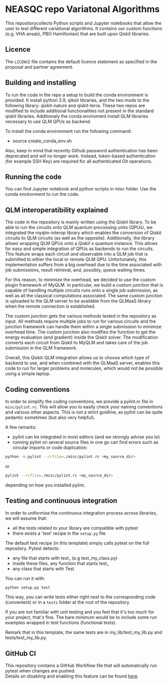 # NEASQC repo Variatonal Algorithms

This repositorycollects Python scripts and Jupyter notebooks that allow the user to test different variational algorithms. It contains our custom functions (e.g. VHA ansatz, PBO Hamiltonian)
that are built upon Qiskit libraries.

## Licence

The `LICENCE` file contains the default licence statement as specified in the proposal and partner agreement.

## Building and installing

To run the code in the repo a setup to build the conda environment is provided. 
It install python 3.9, qiksit libraries, and the two mods to the following library: qiskit-nature and qiskit-terra.
These two repos are modified to include additional functionalities not present in the standard qiskit libraries.
Additionaly the conda enviroment install QLM libraries necessary to use QLM QPUs as backend.

To install the conda environment run the following command:
- source create_conda_env.sh

Also, keep in mind that recently Github password authentication has been deprecated and will no longer work.
Instead, token-based authentication (for example SSH Key) are required for all authenticated Git operations.

## Running the code
You can find Jupyter notebook and python scripts in misc folder.
Use the conda environment to run the code.


## QLM interoperatibility explained
The code in the repository is mainly written using the Qiskit library. To be able to run the circuits onto QLM quantum processing units (QPUs), we integrated the myqlm-interop library which enables the conversion of Qiskit circuits to QLM circuits (as well as the opposite).
Additionally, the library allows wrapping QLM QPUs onto a Qiskit`s quantum instance. This allows for easy and simple integration of QPUs as backends to run the circuits. 
This feature wraps each circuit and observable into a QLM job that is submitted to either the local or remote QLM QPU.
Unfortunately, this implementation suffers from a big overhead due to the time associated with job submissions, result retrieval, and, possibly, queue waiting times.

For this reason, to minimize the overhead, we decided to use the custom plugin framework of MyQLM. In particular, we build a custom junction that is capable of handling multiple circuits runs onto a single job submission, as well as all the classical computations associated.
The same custom junction is uploaded to the QLM server to be available from the QLMaaS library when the remote connection is established.

The custom junction gets the various methods tested in the repository as input. All methods require multiple jobs to run for various circuits and the junction framework can handle them within a single submission to minimize overhead time. 
The custom junction also modifies the function to get the energy evaluation (and gradient) inside the Qiskit solver. 
The modification converts each circuit from Qiskit to MyQLM and takes care of the job submission in the QLM framework.

Overall, this Qiskit-QLM integration allows us to choose which type of backend to use, and when combined with the QLMaaS server, enables this code to run for larger problems and molecules, which would not be possible using a simple laptop.

## Coding conventions

In order to simplify the coding conventions, we provide a pylint.rc file in `misc/pylint.rc`.
This will allow you to easily check your naming conventions and various other aspects.
This is not a strict guidline, as pylint can be quite pedantic sometimes (but also very helpful).

A few remarks:
- pylint can be integrated in most editors (and we strongly advise you to)
- running pylint on several source files in one go can find errors such as circular imports or code duplication:

```bash
python -m pylint --rcfile=./misc/pylint.rc <my_source_dir>
```
or

```bash
pylint --rcfile=./misc/pylint.rc <my_source_dir>
```

depending on how you installed pylint.

## Testing and continuous integration

In order to uniformise the continuous integration process across libraries, we will assume that:
- all the tests related to your library are compatible with pytest
- there exists a 'test' recipe in the `setup.py` file

The default test recipe (in this template) simply calls pytest on the full repository.
Pytest detects:
- any file that starts with test\_ (e.g test\_my\_class.py)
- inside these files, any function that starts test\_
- any class that starts with Test

You can run it with:

```bash
python setup.py test
```

This way, you can write tests either right next to the corresponding code (convenient) or in a `tests` folder at the root of the repository.

If you are not familiar with unit testing and you feel that it's too much for your project, that's fine.
The bare minimum would be to include some run examples wrapped in test functions (functional tests).

Remark that in this template, the same tests are in my\_lib/test\_my\_lib.py and tests/test\_my\_lib.py.

## GitHub CI
This repository contains a GitHub Workflow file that will automatically run pytest when changes are pushed.  
Details on disabling and enabling this feature can be found [here](https://docs.github.com/en/enterprise-server@3.0/actions/managing-workflow-runs/disabling-and-enabling-a-workflow).
